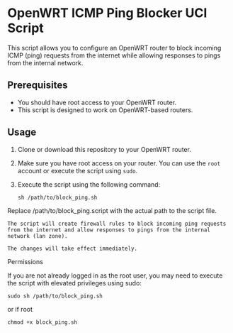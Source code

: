 # OpenWRT ICMP Ping Blocker UCI Script

This script allows you to configure an OpenWRT router to block incoming ICMP (ping) requests from the internet while allowing responses to pings from the internal network.

## Prerequisites

- You should have root access to your OpenWRT router.
- This script is designed to work on OpenWRT-based routers.

## Usage

1. Clone or download this repository to your OpenWRT router.

2. Make sure you have root access on your router. You can use the `root` account or execute the script using `sudo`.

3. Execute the script using the following command:

   ```shell
   sh /path/to/block_ping.sh
   ```

Replace /path/to/block_ping.script with the actual path to the script file.

    The script will create firewall rules to block incoming ping requests from the internet and allow responses to pings from the internal network (lan zone).

    The changes will take effect immediately.

Permissions

If you are not already logged in as the root user, you may need to execute the script with elevated privileges using sudo:

`sudo sh /path/to/block_ping.sh`

or if root

`chmod +x block_ping.sh`

